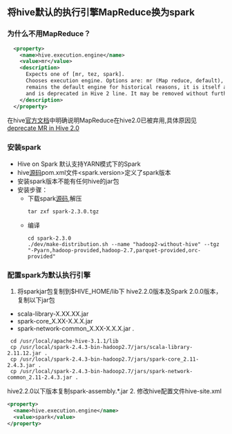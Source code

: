 ## 将hive默认的执行引擎MapReduce换为spark

### 为什么不用MapReduce？
```xml
  <property>
    <name>hive.execution.engine</name>
    <value>mr</value>
    <description>
      Expects one of [mr, tez, spark].
      Chooses execution engine. Options are: mr (Map reduce, default), tez, spark. While MR
      remains the default engine for historical reasons, it is itself a historical engine
      and is deprecated in Hive 2 line. It may be removed without further warning.
    </description>
  </property> 
```
在hive[官方文档](https://cwiki.apache.org/confluence/display/Hive/Configuration+Properties)中明确说明MapReduce在hive2.0已被弃用,具体原因见[deprecate MR in Hive 2.0](https://issues.apache.org/jira/browse/HIVE-12300)

### 安装spark
* Hive on Spark 默认支持YARN模式下的Spark
* hive[源码](https://github.com/apache/hive)pom.xml文件<spark.version>定义了spark版本
* 安装spark版本不能有任何hive的jar包
* 安装步骤：
  * 下载spark[源码](https://archive.apache.org/dist/spark/spark-2.3.0/),解压
    ```shell
    tar zxf spark-2.3.0.tgz
    ```
  * 编译
    ```shell
    cd spark-2.3.0
    ./dev/make-distribution.sh --name "hadoop2-without-hive" --tgz "-Pyarn,hadoop-provided,hadoop-2.7,parquet-provided,orc-provided"
    ```

### 配置spark为默认执行引擎
1. 将sparkjar包复制到$HIVE_HOME/lib下
  hive2.2.0版本及Spark 2.0.0版本，复制以下jar包
  * scala-library-X.XX.XX.jar
  * spark-core_X.XX-X.X.X.jar
  * spark-network-common_X.XX-X.X.X.jar .
  ```shell
   cd /usr/local/apache-hive-3.1.1/lib
   cp /usr/local/spark-2.4.3-bin-hadoop2.7/jars/scala-library-2.11.12.jar .
   cp /usr/local/spark-2.4.3-bin-hadoop2.7/jars/spark-core_2.11-2.4.3.jar .
   cp /usr/local/spark-2.4.3-bin-hadoop2.7/jars/spark-network-common_2.11-2.4.3.jar .
  ```
  hive2.2.0以下版本复制spark-assembly.*.jar
2. 修改hive配置文件hive-site.xml
  ```xml
  <property>
    <name>hive.execution.engine</name>
    <value>spark</value>
  </property>
  ```

